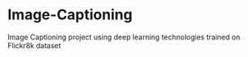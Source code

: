 # Image-Captioning
Image Captioning project using deep learning technologies trained on Flickr8k dataset
